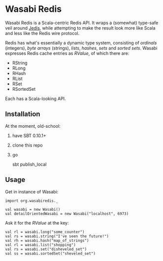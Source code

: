 Wasabi Redis
============

Wasabi Redis is a Scala-centric Redis API. It wraps a (somewhat) type-safe veil around [Jedis](https://github.com/xetorthio/jedis), while attempting to make the result look more like Scala and less like the Redis wire protocol.

Redis has what's essentially a dynamic type system, consisting of _ordinals_ (integers), _byte arrays_ (strings), _lists_, _hashes_, _sets_ and _sorted sets_. Wasabi expresses Redis cache entries as *RValue*, of which there are:

*   RString
*   RLong
*   RHash
*   RList
*   RSet
*   RSortedSet

Each has a Scala-looking API.

Installation
------------
At the moment, old-school: 

1. have SBT 0.10.1+
2. clone this repo
3. go

    sbt publish_local

Usage
-----

Get in instance of Wasabi:

    import org.wasabiredis._
    
    val wasabi = new Wasabi()
    val detailOrientedWasabi = new Wasabi("localhost", 6973)

Ask it for the _RValue_ at the key:

    val rl = wasabi.long("some_counter")
    val rs = wasabi.string("I've seen the future!")
    val rh = wasabi.hash("map_of_strings")
    val rl = wasabi.list("shopping")
    val rs = wasabi.set("disheveled_set")
    val ss = wasabi.sortedSet("sheveled_set")

